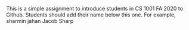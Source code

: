 This is a simple assignment to introduce students in CS 1001 FA 2020 to Github. Students should add their name below this one. For example,
sharmin jahan
Jacob Sharp
